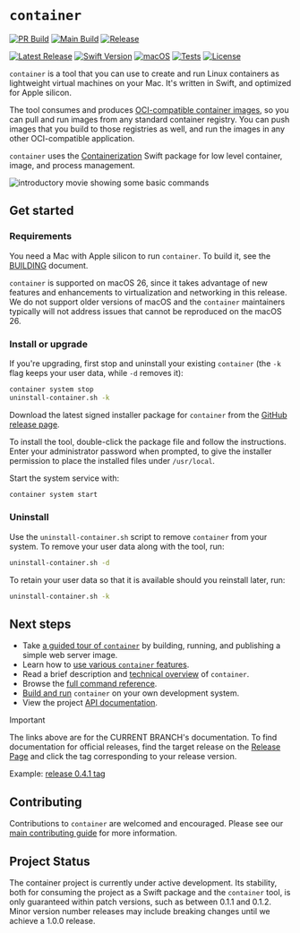 # `container`

[![PR Build](https://github.com/hisgarden/container/actions/workflows/pr-build.yml/badge.svg)](https://github.com/hisgarden/container/actions/workflows/pr-build.yml)
[![Main Build](https://github.com/hisgarden/container/actions/workflows/merge-build.yml/badge.svg)](https://github.com/hisgarden/container/actions/workflows/merge-build.yml)
[![Release](https://github.com/hisgarden/container/actions/workflows/release.yml/badge.svg)](https://github.com/hisgarden/container/actions/workflows/release.yml)

[![Latest Release](https://img.shields.io/github/v/release/hisgarden/container?style=for-the-badge&label=Latest%20Release&color=0D1117&labelColor=161B22&logoColor=white)](https://github.com/hisgarden/container/releases/latest)
[![Swift Version](https://img.shields.io/badge/Swift-6.2-orange?style=for-the-badge&logo=swift&logoColor=white)](https://swift.org)
[![macOS](https://img.shields.io/badge/macOS-26+-lightgrey?style=for-the-badge&logo=apple&logoColor=white)](https://github.com/hisgarden/container)
[![Tests](https://img.shields.io/badge/Tests-171%20passing-brightgreen?style=for-the-badge&logo=github&logoColor=white)](https://github.com/hisgarden/container/actions)
[![License](https://img.shields.io/badge/License-Apache%202.0-blue?style=for-the-badge&logo=apache&logoColor=white)](https://github.com/hisgarden/container/blob/main/LICENSE)

`container` is a tool that you can use to create and run Linux containers as lightweight virtual machines on your Mac. It's written in Swift, and optimized for Apple silicon.

The tool consumes and produces [OCI-compatible container images](https://github.com/opencontainers/image-spec), so you can pull and run images from any standard container registry. You can push images that you build to those registries as well, and run the images in any other OCI-compatible application.

`container` uses the [Containerization](https://github.com/apple/containerization) Swift package for low level container, image, and process management.

![introductory movie showing some basic commands](./docs/assets/landing-movie.gif)

## Get started

### Requirements

You need a Mac with Apple silicon to run `container`. To build it, see the [BUILDING](./BUILDING.md) document.

`container` is supported on macOS 26, since it takes advantage of new features and enhancements to virtualization and networking in this release. We do not support older versions of macOS and the `container` maintainers typically will not address issues that cannot be reproduced on the macOS 26.

### Install or upgrade

If you're upgrading, first stop and uninstall your existing `container` (the `-k` flag keeps your user data, while `-d` removes it):

```bash
container system stop
uninstall-container.sh -k
```

Download the latest signed installer package for `container` from the [GitHub release page](https://github.com/apple/container/releases).

To install the tool, double-click the package file and follow the instructions. Enter your administrator password when prompted, to give the installer permission to place the installed files under `/usr/local`.

Start the system service with:

```bash
container system start
```

### Uninstall

Use the `uninstall-container.sh` script to remove `container` from your system. To remove your user data along with the tool, run:

```bash
uninstall-container.sh -d
```

To retain your user data so that it is available should you reinstall later, run:

```bash
uninstall-container.sh -k
```

## Next steps

- Take [a guided tour of `container`](./docs/tutorial.md) by building, running, and publishing a simple web server image.
- Learn how to [use various `container` features](./docs/how-to.md).
- Read a brief description and [technical overview](./docs/technical-overview.md) of `container`.
- Browse the [full command reference](./docs/command-reference.md).
- [Build and run](./BUILDING.md) `container` on your own development system.
- View the project [API documentation](https://apple.github.io/container/documentation/).

> [!IMPORTANT]
> The links above are for the CURRENT BRANCH's documentation. To find documentation for official releases, find the target release on the [Release Page](https://github.com/apple/container/releases) and click the tag corresponding to your release version. 
>
> Example: [release 0.4.1 tag](https://github.com/apple/container/tree/0.4.1)

## Contributing

Contributions to `container` are welcomed and encouraged. Please see our [main contributing guide](https://github.com/apple/containerization/blob/main/CONTRIBUTING.md) for more information.

## Project Status

The container project is currently under active development. Its stability, both for consuming the project as a Swift package and the `container` tool, is only guaranteed within patch versions, such as between 0.1.1 and 0.1.2. Minor version number releases may include breaking changes until we achieve a 1.0.0 release.
